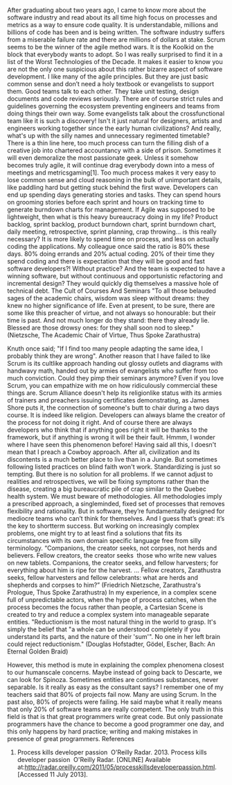 After graduating about two years ago, I came to know more about the software industry and read about its all time high focus on processes and metrics as a way to ensure code quality. It is understandable, millions and billions of code has been and is being written. The software industry suffers from a miserable failure rate and there are millions of dollars at stake. Scrum seems to be the winner of the agile method wars. It is the Kool­kid on the block that everybody wants to adopt. So I was really surprised to find it in a list of the Worst Technologies of the Decade. It makes it easier to know you are not the only one suspicious about this rather bizarre aspect of software development.
I like many of the agile principles. But they are just basic common sense and don’t need a holy text­book or evangelists to support them. Good teams talk to each other. They take unit testing, design documents and code reviews seriously. There are of course strict rules and guidelines governing the ecosystem preventing engineers and teams from doing things their own way. Some evangelists talk about the cross­functional team like it is such a discovery! Isn't it just natural for designers, artists and engineers working together since the early human civilizations? And really, what's up with the silly names and unnecessary regimented timetable?
There is a thin line here, too much process can turn the filling dish of a creative job into chartered accountancy with a side of prison. Sometimes it will even demoralize the most passionate geek. Unless it somehow becomes truly agile, it will continue drag everybody down into a mess of meetings and metrics­gaming[1]. Too much process makes it very easy to lose common sense and cloud reasoning in the bulk of unimportant details, like paddling hard but getting stuck behind the first wave. Developers can end up spending days generating stories and tasks. They can spend hours on grooming stories before each sprint and hours on tracking time to generate burn­down charts for management. If Agile was supposed to be lightweight, then what is this heavy bureaucracy doing in my life? Product backlog, sprint backlog, product burndown chart, sprint burndown chart, daily meeting, retrospective, sprint planning, crap throwing... is this really necessary? It is more likely to spend time on process, and less on actually coding the applications. My colleague once said the ratio is 80% these days. 80% doing errands and 20% actual coding. 20% of their time they spend coding and there is expectation that they will be good and fast software developers?! Without practice? And the team is expected to have a winning software, but without continuous and opportunistic refactoring and incremental design? They would quickly dig themselves a massive hole of technical debt.
The Cult of Courses And Seminars
"To all those belauded sages of the academic chairs, wisdom was sleep without dreams: they knew no higher significance of life. Even at present, to be sure, there are some like this preacher of virtue, and not always so honourable: but their time is past. And not much longer do they stand: there they already lie. Blessed are those drowsy ones: for they shall soon nod to sleep." (Nietzsche, The Academic Chair of Virtue, Thus Spoke Zarathustra)
  
 Knuth once said; "If I find too many people adapting the same idea, I probably think they are wrong". Another reason that I have failed to like Scrum is its cult­like approach handing out glossy outlets and diagrams with hand­wavy math, handed out by armies of evangelists who suffer from too much conviction. Could they pimp their seminars anymore? Even if you love Scrum, you can empathize with me on how ridiculously commercial these things are. Scrum Alliance doesn't
help its religion­like status with its armies of trainers and preachers issuing certificates demonstrating, as James Shore puts it, the connection of someone's butt to chair during a two days course.
It is indeed like religion. Developers can always blame the creator of the process for not doing it right. And of course there are always developers who think that if anything goes right it will be thanks to the framework, but if anything is wrong it will be their fault. Hmmm, I wonder where I have seen this phenomenon before!
Having said all this, I doesn't mean that I preach a Cowboy approach. After all, civilization and its discontents is a much better place to live than in a Jungle. But sometimes following listed practices on blind faith won't work. Standardizing is just so tempting. But there is no solution for all problems. If we cannot adjust to realities and retrospectives, we will be fixing symptoms rather than the disease, creating a big bureaucratic pile of crap similar to the Quebec health system. We must beware of methodologies. All methodologies imply a prescribed approach, a single­minded, fixed set of processes that removes flexibility and rationality. But in software, they’re fundamentally designed for mediocre teams who can’t think for themselves. And I guess that’s great: it’s the key to short­term success. But working on increasingly complex problems, one might try to at least find a solutions that fits its circumstances with its own domain specific language free from silly terminology.
“Companions, the creator seeks, not corpses, not herds and believers. Fellow creators, the creator seeks ­­ those who write new values on new tablets. Companions, the creator seeks, and fellow harvesters; for everything about him is ripe for the harvest. ... Fellow creators, Zarathustra seeks, fellow harvesters and fellow celebrants: what are herds and shepherds and corpses to him?” (Friedrich Nietzsche, Zarathustra's Prologue, Thus Spoke Zarathustra)
In my experience, in a complex scene full of unpredictable actors, when the hype of process catches, when the process becomes the focus rather than people, a Cartesian Scene is created to try and reduce a complex system into manageable separate entities.
"Reductionism is the most natural thing in the world to grasp. It's simply the belief that "a whole can be understood completely if you understand its parts, and the nature of their 'sum'". No one in her left brain could reject reductionism." (Douglas Hofstadter, Gödel, Escher, Bach: An Eternal Golden Braid)
  
However, this method is mute in explaining the complex phenomena closest to our human­scale concerns. Maybe instead of going back to Descarte, we can look for Spinoza. Sometimes entities are continues substances, never separable. Is it really as easy as the consultant says?
I remember one of my teachers said that 80% of projects fail now. Many are using Scrum. In the past also, 80% of projects were failing. He said maybe what it really means that only 20% of software teams are really competent. The only truth in this field is that is that great programmers write great code. But only passionate programmers have the chance to become a good programmer one day, and this only happens by hard practice; writing and making mistakes in presence of great programmers.
References
1. Process kills developer passion ­ O'Reilly Radar. 2013. Process kills developer passion ­ O'Reilly Radar. [ONLINE] Available at:http://radar.oreilly.com/2011/05/process­kills­developer­passion.html. [Accessed 11 July 2013].
